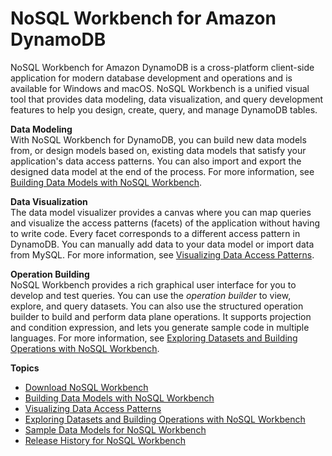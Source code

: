 # NoSQL Workbench for Amazon DynamoDB<a name="workbench"></a>

NoSQL Workbench for Amazon DynamoDB is a cross\-platform client\-side application for modern database development and operations and is available for Windows and macOS\. NoSQL Workbench is a unified visual tool that provides data modeling, data visualization, and query development features to help you design, create, query, and manage DynamoDB tables\.

**Data Modeling**  
With NoSQL Workbench for DynamoDB, you can build new data models from, or design models based on, existing data models that satisfy your application's data access patterns\. You can also import and export the designed data model at the end of the process\. For more information, see [Building Data Models with NoSQL Workbench](workbench.Modeler.md)\.

**Data Visualization**  
The data model visualizer provides a canvas where you can map queries and visualize the access patterns \(facets\) of the application without having to write code\. Every facet corresponds to a different access pattern in DynamoDB\. You can manually add data to your data model or import data from MySQL\. For more information, see [Visualizing Data Access Patterns](workbench.Visualizer.md)\.

**Operation Building**  
NoSQL Workbench provides a rich graphical user interface for you to develop and test queries\. You can use the *operation builder* to view, explore, and query datasets\. You can also use the structured operation builder to build and perform data plane operations\. It supports projection and condition expression, and lets you generate sample code in multiple languages\. For more information, see [Exploring Datasets and Building Operations with NoSQL Workbench](workbench.querybuilder.md)\.

**Topics**
+ [Download NoSQL Workbench](workbench.settingup.md)
+ [Building Data Models with NoSQL Workbench](workbench.Modeler.md)
+ [Visualizing Data Access Patterns](workbench.Visualizer.md)
+ [Exploring Datasets and Building Operations with NoSQL Workbench](workbench.querybuilder.md)
+ [Sample Data Models for NoSQL Workbench](workbench.SampleModels.md)
+ [Release History for NoSQL Workbench](WorkbenchDocumentHistory.md)